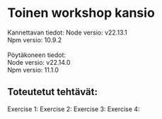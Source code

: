 # Toinen workshop kansio
Kannettavan tiedot:
Node versio: v22.13.1  
Npm versio: 10.9.2 
<br><br> 
Pöytäkoneen tiedot:  
Node versio: v22.14.0  
Npm versio: 11.1.0
## Toteutetut tehtävät:
Exercise 1: 
Exercise 2: 
Exercise 3: 
Exercise 4: 
